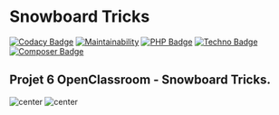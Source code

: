 # Snowboard Tricks

[![Codacy Badge](https://api.codacy.com/project/badge/Grade/b407440e1f0a437a905a123798b71f68)](https://app.codacy.com/manual/samakunchan/snowboard-tricks?utm_source=github.com&utm_medium=referral&utm_content=samakunchan/snowboard-tricks&utm_campaign=Badge_Grade_Dashboard)
[![Maintainability](https://api.codeclimate.com/v1/badges/873938acb7a7a61b54af/maintainability)](https://codeclimate.com/github/samakunchan/snowboard-tricks/maintainability)
[![PHP Badge](https://img.shields.io/badge/Language-PHP-blueviolet)](https://www.php.net/docs.php)
[![Techno Badge](https://img.shields.io/badge/Technology-Symfony5-blue)](https://www.php.net/docs.php)
[![Composer Badge](https://img.shields.io/badge/Dependency-Composer-lightgrey)](https://www.php.net/docs.php)

## Projet 6 OpenClassroom - Snowboard Tricks.

![center](https://www.adventureconseil.com/wp-content/uploads/2019/01/openclassrooms.jpg)
![center](http://www.diapason-info.com/wp-content/uploads/2014/07/symfony_logo.png)
